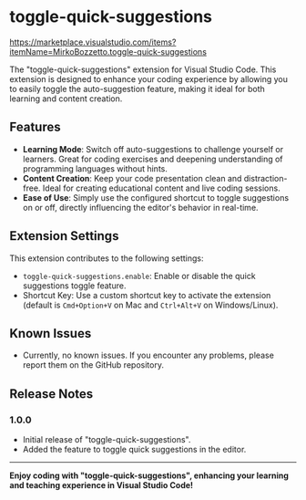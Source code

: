 # toggle-quick-suggestions

https://marketplace.visualstudio.com/items?itemName=MirkoBozzetto.toggle-quick-suggestions

The "toggle-quick-suggestions" extension for Visual Studio Code. This extension is designed to enhance your coding experience by allowing you to easily toggle the auto-suggestion feature, making it ideal for both learning and content creation.

## Features

- **Learning Mode**: Switch off auto-suggestions to challenge yourself or learners. Great for coding exercises and deepening understanding of programming languages without hints.
- **Content Creation**: Keep your code presentation clean and distraction-free. Ideal for creating educational content and live coding sessions.
- **Ease of Use**: Simply use the configured shortcut to toggle suggestions on or off, directly influencing the editor's behavior in real-time.

## Extension Settings

This extension contributes to the following settings:

- `toggle-quick-suggestions.enable`: Enable or disable the quick suggestions toggle feature.
- Shortcut Key: Use a custom shortcut key to activate the extension (default is `Cmd+Option+V` on Mac and `Ctrl+Alt+V` on Windows/Linux).

## Known Issues

- Currently, no known issues. If you encounter any problems, please report them on the GitHub repository.

## Release Notes

### 1.0.0

- Initial release of "toggle-quick-suggestions".
- Added the feature to toggle quick suggestions in the editor.

---

**Enjoy coding with "toggle-quick-suggestions", enhancing your learning and teaching experience in Visual Studio Code!**
